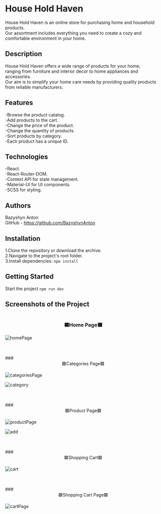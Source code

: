 # House Hold Haven

House Hold Haven is an online store for purchasing home and household products.  
Our assortment includes everything you need to create a cozy and comfortable environment in your home.  

## Description

House Hold Haven offers a wide range of products for your home,  
ranging from furniture and interior decor to home appliances and accessories.  
Our aim is to simplify your home care needs by providing quality products from reliable manufacturers.  

## Features

-Browse the product catalog.  
-Add products to the cart.  
-Change the price of the product.  
-Change the quantity of products.  
-Sort products by category.  
-Each product has a unique ID.  

## Technologies

-React.  
-React-Router-DOM.  
-Context API for state management.  
-Material-UI for UI components.  
-SCSS for styling.  

## Authors

Bazyshyn Anton  
GitHub - https://github.com/BazyshynAnton  

## Installation

1.Clone the repository or download the archive.  
2.Navigate to the project's root folder.  
3.Install dependencies: `npm install`  

## Getting Started

Start the project `npm run dev`  

## Screenshots of the Project  


### <div align="center"><br>🟩Home Page🟩</div>  
 
![homePage](https://github.com/BazyshynAnton/HouseHoldHaven/assets/120124298/5237e8b1-2e56-4ac8-88ca-d52fa8a1f732)


<br>
<br>
### <div align="center">🟩Categories Page🟩</div>  

![categoriesPage](https://github.com/BazyshynAnton/HouseHoldHaven/assets/120124298/20494e80-d910-4581-8948-3f47e6539976)

![category](https://github.com/BazyshynAnton/HouseHoldHaven/assets/120124298/543b7168-445f-4c11-89cb-d146a73d37c2)


<br>
<br>
### <div align="center">🟩Product Page🟩</div>  
 

![productPage](https://github.com/BazyshynAnton/HouseHoldHaven/assets/120124298/3d44474c-d3d0-4d19-8d59-8daa4af05967)

![add](https://github.com/BazyshynAnton/HouseHoldHaven/assets/120124298/5c7c102c-8e2c-43ce-a212-b0bce88a70e4)


<br>
<br>
### <div align="center">🟩Shopping Cart🟩</div>  
 
![cart](https://github.com/BazyshynAnton/HouseHoldHaven/assets/120124298/3f496674-c3eb-4b43-b5cd-5ba6f313522e)


<br>
<br>
### <div align="center">🟩Shopping Cart Page🟩</div>  
 
![cartPage](https://github.com/BazyshynAnton/HouseHoldHaven/assets/120124298/a2b4f6e9-f174-473b-a58a-6ff10d5cde4e)







